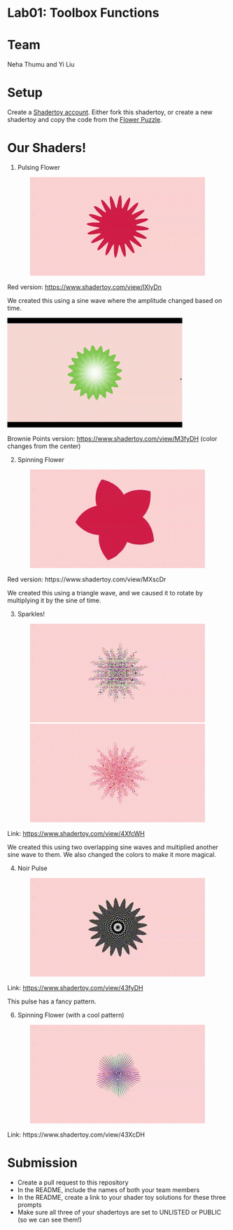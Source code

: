 # Lab01: Toolbox Functions

# Team 
Neha Thumu and Yi Liu 

# Setup 

Create a [Shadertoy account](https://www.shadertoy.com/). Either fork this shadertoy, or create a new shadertoy and copy the code from the [Flower Puzzle](https://www.shadertoy.com/view/NsVBzy).

# Our Shaders!

1. Pulsing Flower

<p align="center">
  <img src="https://github.com/thumun/lab01-toolbox-functions/blob/main/pulse.gif?raw=true"/>
</p>

Red version: https://www.shadertoy.com/view/lXlyDn 

We created this using a sine wave where the amplitude changed based on time. 

<p>
  <img src="https://github.com/thumun/lab01-toolbox-functions/blob/main/SpinningFlowerColorChange.gif?raw=true" />
</p>

Brownie Points version: https://www.shadertoy.com/view/M3fyDH
(color changes from the center) 

2. Spinning Flower

<p align="center">
  <img src="https://github.com/thumun/lab01-toolbox-functions/blob/main/spin.gif?raw=true"/>
</p>
Red version: https://www.shadertoy.com/view/MXscDr

We created this using a triangle wave, and we caused it to rotate by multiplying it by the sine of time. 

3. Sparkles!

<p align="center">
  <img src="https://github.com/thumun/lab01-toolbox-functions/blob/main/glitch_sparkle.gif?raw=true"/>
  <img src="https://github.com/thumun/lab01-toolbox-functions/blob/main/red_sparkle.gif?raw=true"/>
</p>

Link: https://www.shadertoy.com/view/4XfcWH

We created this using two overlapping sine waves and multiplied another sine wave to them. We also changed the colors to make it more magical. 

4. Noir Pulse

<p align="center">
  <img src="https://github.com/thumun/lab01-toolbox-functions/blob/main/noir_pulse.gif?raw=true"/>
</p>

Link: https://www.shadertoy.com/view/43fyDH

This pulse has a fancy pattern. 

6. Spinning Flower (with a cool pattern)

<p align="center">
  <img src="https://github.com/thumun/lab01-toolbox-functions/blob/main/cool_spin.gif?raw=true"/>
</p>
Link: https://www.shadertoy.com/view/43XcDH

# Submission
- Create a pull request to this repository
- In the README, include the names of both your team members
- In the README, create a link to your shader toy solutions for these three prompts
- Make sure all three of your shadertoys are set to UNLISTED or PUBLIC (so we can see them!)
